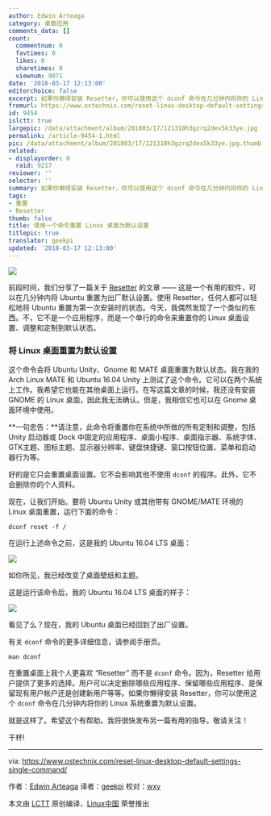 ```yaml
---
author: Edwin Arteaga
category: 桌面应用
comments_data: []
count:
  commentnum: 0
  favtimes: 0
  likes: 0
  sharetimes: 0
  viewnum: 9071
date: '2018-03-17 12:13:00'
editorchoice: false
excerpt: 如果你懒得安装 Resetter，你可以使用这个 dconf 命令在几分钟内将你的 Linux 系统重置为默认设置。
fromurl: https://www.ostechnix.com/reset-linux-desktop-default-settings-single-command/
id: 9454
islctt: true
largepic: /data/attachment/album/201803/17/121310h3gzrq2dex5k33ye.jpg
permalink: /article-9454-1.html
pic: /data/attachment/album/201803/17/121310h3gzrq2dex5k33ye.jpg.thumb.jpg
related:
- displayorder: 0
  raid: 9217
reviewer: ''
selector: ''
summary: 如果你懒得安装 Resetter，你可以使用这个 dconf 命令在几分钟内将你的 Linux 系统重置为默认设置。
tags:
- 重置
- Resetter
thumb: false
title: 使用一个命令重置 Linux 桌面为默认设置
titlepic: true
translator: geekpi
updated: '2018-03-17 12:13:00'
---
```


![](/data/attachment/album/201803/17/121310h3gzrq2dex5k33ye.jpg)


前段时间，我们分享了一篇关于 [Resetter](/article-9217-1.html) 的文章 —— 这是一个有用的软件，可以在几分钟内将 Ubuntu 重置为出厂默认设置。使用 Resetter，任何人都可以轻松地将 Ubuntu 重置为第一次安装时的状态。今天，我偶然发现了一个类似的东西。不，它不是一个应用程序，而是一个单行的命令来重置你的 Linux 桌面设置、调整和定制到默认状态。


### 将 Linux 桌面重置为默认设置


这个命令会将 Ubuntu Unity、Gnome 和 MATE 桌面重置为默认状态。我在我的 Arch Linux MATE 和 Ubuntu 16.04 Unity 上测试了这个命令。它可以在两个系统上工作。我希望它也能在其他桌面上运行。在写这篇文章的时候，我还没有安装 GNOME 的 Linux 桌面，因此我无法确认。但是，我相信它也可以在 Gnome 桌面环境中使用。


**一句忠告：**请注意，此命令将重置你在系统中所做的所有定制和调整，包括 Unity 启动器或 Dock 中固定的应用程序、桌面小程序、桌面指示器、系统字体、GTK主题、图标主题、显示器分辨率、键盘快捷键、窗口按钮位置、菜单和启动器行为等。


好的是它只会重置桌面设置。它不会影响其他不使用 `dconf` 的程序。此外，它不会删除你的个人资料。


现在，让我们开始。要将 Ubuntu Unity 或其他带有 GNOME/MATE 环境的 Linux 桌面重置，运行下面的命令：



```
dconf reset -f /

```

在运行上述命令之前，这是我的 Ubuntu 16.04 LTS 桌面：


[![](/data/attachment/album/201803/18/114334i9xvhihr6cveizuv.png)](http://www.ostechnix.com/wp-content/uploads/2017/10/Before-resetting-Ubuntu-to-default-1.png)


如你所见，我已经改变了桌面壁纸和主题。


这是运行该命令后，我的 Ubuntu 16.04 LTS 桌面的样子：


[![](/data/attachment/album/201803/18/114336v5kl2sjqhjljbpe4.png)](http://www.ostechnix.com/wp-content/uploads/2017/10/After-resetting-Ubuntu-to-default-1.png)


看见了么？现在，我的 Ubuntu 桌面已经回到了出厂设置。


有关 `dconf` 命令的更多详细信息，请参阅手册页。



```
man dconf

```

在重置桌面上我个人更喜欢 “Resetter” 而不是 `dconf` 命令。因为，Resetter 给用户提供了更多的选择。用户可以决定删除哪些应用程序、保留哪些应用程序、是保留现有用户帐户还是创建新用户等等。如果你懒得安装 Resetter，你可以使用这个 `dconf` 命令在几分钟内将你的 Linux 系统重置为默认设置。


就是这样了。希望这个有帮助。我将很快发布另一篇有用的指导。敬请关注！


干杯!




---


via: <https://www.ostechnix.com/reset-linux-desktop-default-settings-single-command/>


作者：[Edwin Arteaga](https://www.ostechnix.com) 译者：[geekpi](https://github.com/geekpi) 校对：[wxy](https://github.com/wxy)


本文由 [LCTT](https://github.com/LCTT/TranslateProject) 原创编译，[Linux中国](https://linux.cn/) 荣誉推出